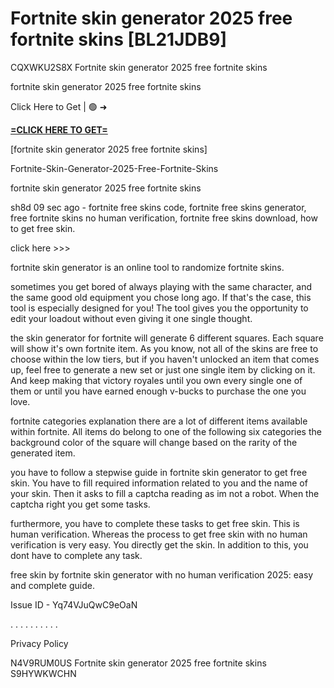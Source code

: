 # Fortnite skin generator 2025 free fortnite skins [BL21JDB9]

CQXWKU2S8X Fortnite skin generator 2025 free fortnite skins

fortnite skin generator 2025 free fortnite skins

Click Here to Get | 🟢 ➜ 

**[=CLICK HERE TO GET=](https://www.google.com/url?q=https%3A%2F%2Fappbitly.com%2Fkbpyx)**

 [fortnite skin generator 2025 free fortnite skins]

Fortnite-Skin-Generator-2025-Free-Fortnite-Skins

fortnite skin generator 2025 free fortnite skins

sh8d 09 sec ago - fortnite free skins code, fortnite free skins generator, free fortnite skins no human verification, fortnite free skins download, how to get free skin. 

click here >>>

fortnite skin generator is an online tool to randomize fortnite skins. 

sometimes you get bored of always playing with the same character, and the same good old equipment you chose long ago. If that's the case, this tool is especially designed for you! The tool gives you the opportunity to edit your loadout without even giving it one single thought. 

the skin generator for fortnite will generate 6 different squares. Each square will show it's own fortnite item. As you know, not all of the skins are free to choose within the low tiers, but if you haven't unlocked an item that comes up, feel free to generate a new set or just one single item by clicking on it. And keep making that victory royales until you own every single one of them or until you have earned enough v-bucks to purchase the one you love. 

fortnite categories explanation there are a lot of different items available within fortnite. All items do belong to one of the following six categories the background color of the square will change based on the rarity of the generated item. 

you have to follow a stepwise guide in fortnite skin generator to get free skin. You have to fill required information related to you and the name of your skin. Then it asks to fill a captcha reading as im not a robot. When the captcha right you get some tasks. 

furthermore, you have to complete these tasks to get free skin. This is human verification. Whereas the process to get free skin with no human verification is very easy. You directly get the skin. In addition to this, you dont have to complete any task. 

free skin by fortnite skin generator with no human verification 2025: easy and complete guide. 

Issue ID - Yq74VJuQwC9eOaN

. . . . . . . . . . 

Privacy Policy

 N4V9RUM0US Fortnite skin generator 2025 free fortnite skins S9HYWKWCHN

